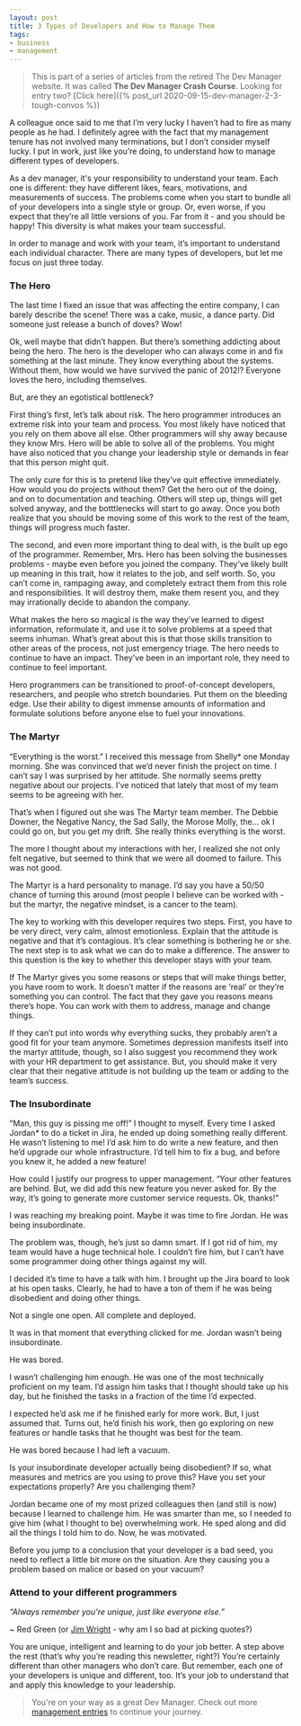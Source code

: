 ```yaml
---
layout: post
title: 3 Types of Developers and How to Manage Them
tags:
- business
- management
---
```

> This is part of a series of articles from the retired The Dev Manager website.  It was called **The Dev Manager Crash Course**. Looking for entry two? [Click here]({% post_url 2020-09-15-dev-manager-2-3-tough-convos %})

A colleague once said to me that I’m very lucky I haven’t had to fire as many people as he had. I definitely agree with the fact that my management tenure has not involved many terminations, but I don’t consider myself lucky. I put in work, just like you’re doing, to understand how to manage different types of developers.

As a dev manager, it's your responsibility to understand your team. Each one is different: they have different likes, fears, motivations, and measurements of success. The problems come when you start to bundle all of your developers into a single style or group. Or, even worse, if you expect that they’re all little versions of you. Far from it - and you should be happy! This diversity is what makes your team successful.

In order to manage and work with your team, it’s important to understand each individual character. There are many types of developers, but let me focus on just three today.

### The Hero
The last time I fixed an issue that was affecting the entire company, I can barely describe the scene! There was a cake, music, a dance party. Did someone just release a bunch of doves? Wow!

Ok, well maybe that didn’t happen. But there’s something addicting about being the hero. The hero is the developer who can always come in and fix something at the last minute. They know everything about the systems. Without them, how would we have survived the panic of 2012!? Everyone loves the hero, including themselves.

But, are they an egotistical bottleneck?

First thing’s first, let’s talk about risk. The hero programmer introduces an extreme risk into your team and process. You most likely have noticed that you rely on them above all else. Other programmers will shy away because they know Mrs. Hero will be able to solve all of the problems. You might have also noticed that you change your leadership style or demands in fear that this person might quit.

The only cure for this is to pretend like they’ve quit effective immediately. How would you do projects without them? Get the hero out of the doing, and on to documentation and teaching. Others will step up, things will get solved anyway, and the botttlenecks will start to go away. Once you both realize that you should be moving some of this work to the rest of the team, things will progress much faster.

The second, and even more important thing to deal with, is the built up ego of the programmer. Remember, Mrs. Hero has been solving the businesses problems - maybe even before you joined the company. They’ve likely built up meaning in this trait, how it relates to the job, and self worth. So, you can’t come in, rampaging away, and completely extract them from this role and responsibilities. It will destroy them, make them resent you, and they may irrationally decide to abandon the company.

What makes the hero so magical is the way they’ve learned to digest information, reformulate it, and use it to solve problems at a speed that seems inhuman. What’s great about this is that those skills transition to other areas of the process, not just emergency triage. The hero needs to continue to have an impact. They’ve been in an important role, they need to continue to feel important.

Hero programmers can be transitioned to proof-of-concept developers, researchers, and people who stretch boundaries. Put them on the bleeding edge. Use their ability to digest immense amounts of information and formulate solutions before anyone else to fuel your innovations.

### The Martyr
“Everything is the worst.” I received this message from Shelly* one Monday morning. She was convinced that we’d never finish the project on time. I can’t say I was surprised by her attitude. She normally seems pretty negative about our projects. I’ve noticed that lately that most of my team seems to be agreeing with her.

That’s when I figured out she was The Martyr team member. The Debbie Downer, the Negative Nancy, the Sad Sally, the Morose Molly, the… ok I could go on, but you get my drift. She really thinks everything is the worst.

The more I thought about my interactions with her, I realized she not only felt negative, but seemed to think that we were all doomed to failure. This was not good.

The Martyr is a hard personality to manage. I’d say you have a 50/50 chance of turning this around (most people I believe can be worked with - but the martyr, the negative mindset, is a cancer to the team).

The key to working with this developer requires two steps. First, you have to be very direct, very calm, almost emotionless. Explain that the attitude is negative and that it’s contagious. It’s clear something is bothering he or she. The next step is to ask what we can do to make a difference. The answer to this question is the key to whether this developer stays with your team.

If The Martyr gives you some reasons or steps that will make things better, you have room to work. It doesn’t matter if the reasons are ‘real’ or they’re something you can control. The fact that they gave you reasons means there’s hope. You can work with them to address, manage and change things.

If they can’t put into words why everything sucks, they probably aren’t a good fit for your team anymore. Sometimes depression manifests itself into the martyr attitude, though, so I also suggest you recommend they work with your HR department to get assistance. But, you should make it very clear that their negative attitude is not building up the team or adding to the team’s success.

### The Insubordinate
“Man, this guy is pissing me off!” I thought to myself. Every time I asked Jordan* to do a ticket in Jira, he ended up doing something really different. He wasn’t listening to me! I’d ask him to do write a new feature, and then he’d upgrade our whole infrastructure. I’d tell him to fix a bug, and before you knew it, he added a new feature!

How could I justify our progress to upper management. “Your other features are behind. But, we did add this new feature you never asked for. By the way, it’s going to generate more customer service requests. Ok, thanks!”

I was reaching my breaking point. Maybe it was time to fire Jordan. He was being insubordinate.

The problem was, though, he’s just so damn smart. If I got rid of him, my team would have a huge technical hole. I couldn’t fire him, but I can’t have some programmer doing other things against my will.

I decided it’s time to have a talk with him. I brought up the Jira board to look at his open tasks. Clearly, he had to have a ton of them if he was being disobedient and doing other things.

Not a single one open. All complete and deployed.

It was in that moment that everything clicked for me. Jordan wasn’t being insubordinate.

He was bored.

I wasn’t challenging him enough. He was one of the most technically proficient on my team. I’d assign him tasks that I thought should take up his day, but he finished the tasks in a fraction of the time I’d expected.

I expected he’d ask me if he finished early for more work. But, I just assumed that. Turns out, he’d finish his work, then go exploring on new features or handle tasks that he thought was best for the team.

He was bored because I had left a vacuum.

Is your insubordinate developer actually being disobedient? If so, what measures and metrics are you using to prove this? Have you set your expectations properly? Are you challenging them?

Jordan became one of my most prized colleagues then (and still is now) because I learned to challenge him. He was smarter than me, so I needed to give him (what I thought to be) overwhelming work. He sped along and did all the things I told him to do. Now, he was motivated.

Before you jump to a conclusion that your developer is a bad seed, you need to reflect a little bit more on the situation. Are they causing you a problem based on malice or based on your vacuum?

### Attend to your different programmers
*“Always remember you're unique, just like everyone else.”*

~ Red Green (or [Jim Wright](https://quoteinvestigator.com/2014/11/10/you-unique) - why am I so bad at picking quotes?)

You are unique, intelligent and learning to do your job better. A step above the rest (that’s why you’re reading this newsletter, right?) You’re certainly different than other managers who don’t care. But remember, each one of your developers is unique and different, too. It’s your job to understand that and apply this knowledge to your leadership.

> You're on your way as a great Dev Manager. Check out more [management entries](/tag/management) to continue your journey.